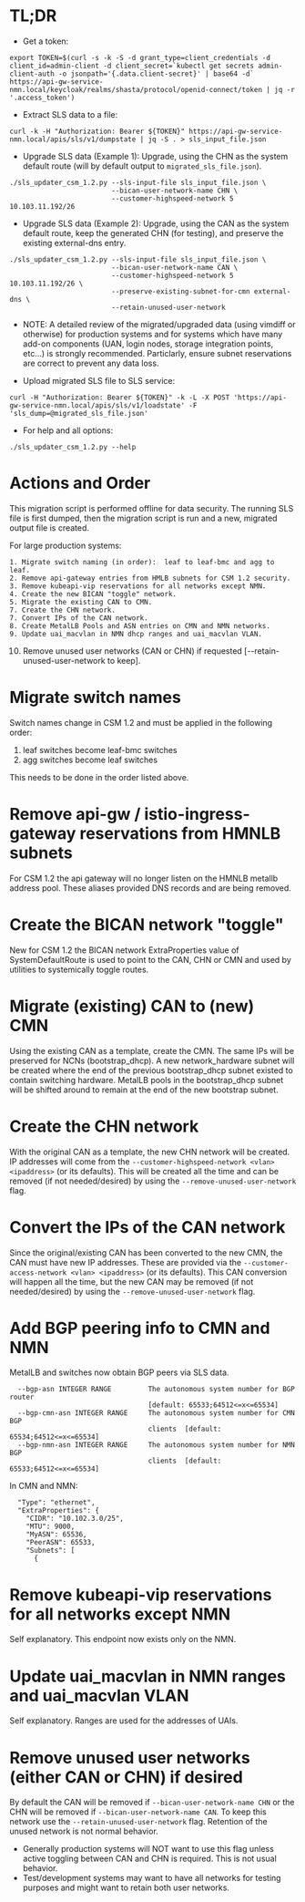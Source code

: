 # TL;DR
* Get a token: 
```
export TOKEN=$(curl -s -k -S -d grant_type=client_credentials -d client_id=admin-client -d client_secret=`kubectl get secrets admin-client-auth -o jsonpath='{.data.client-secret}' | base64 -d` https://api-gw-service-nmn.local/keycloak/realms/shasta/protocol/openid-connect/token | jq -r '.access_token')
```

* Extract SLS data to a file:
```
curl -k -H "Authorization: Bearer ${TOKEN}" https://api-gw-service-nmn.local/apis/sls/v1/dumpstate | jq -S . > sls_input_file.json
```

* Upgrade SLS data (Example 1): Upgrade, using the CHN as the system default route (will by default output to `migrated_sls_file.json`).
```
./sls_updater_csm_1.2.py --sls-input-file sls_input_file.json \
                         --bican-user-network-name CHN \
                         --customer-highspeed-network 5 10.103.11.192/26
```

* Upgrade SLS data (Example 2): Upgrade, using the CAN as the system default route, keep the generated CHN (for testing), and preserve the existing external-dns entry.
```
./sls_updater_csm_1.2.py --sls-input-file sls_input_file.json \
                         --bican-user-network-name CAN \
                         --customer-highspeed-network 5 10.103.11.192/26 \
                         --preserve-existing-subnet-for-cmn external-dns \
                         --retain-unused-user-network
```

* NOTE: A detailed review of the migrated/upgraded data (using vimdiff or otherwise) for production systems and for systems which have many add-on components (UAN, login nodes, storage integration points, etc...) is strongly recommended.  Particlarly, ensure subnet reservations are correct to prevent any data loss.

* Upload migrated SLS file to SLS service:
```
curl -H "Authorization: Bearer ${TOKEN}" -k -L -X POST 'https://api-gw-service-nmn.local/apis/sls/v1/loadstate' -F 'sls_dump=@migrated_sls_file.json'
```

* For help and all options:
```
./sls_updater_csm_1.2.py --help
```

# Actions and Order
This migration script is performed offline for data security.  The running SLS file is first dumped, then the migration script is run and a new, migrated output file is created.

For large production systems:

    1. Migrate switch naming (in order):  leaf to leaf-bmc and agg to leaf.
    2. Remove api-gateway entries from HMLB subnets for CSM 1.2 security.
    3. Remove kubeapi-vip reservations for all networks except NMN.
    4. Create the new BICAN "toggle" network.
    5. Migrate the existing CAN to CMN.
    7. Create the CHN network.
    7. Convert IPs of the CAN network.
    8. Create MetalLB Pools and ASN entries on CMN and NMN networks.
    9. Update uai_macvlan in NMN dhcp ranges and uai_macvlan VLAN.
   10. Remove unused user networks (CAN or CHN) if requested [--retain-unused-user-network to keep].

# Migrate switch names
Switch names change in CSM 1.2 and must be applied in the following order:
1. leaf switches become leaf-bmc switches
2. agg switches become leaf switches

This needs to be done in the order listed above. 

# Remove api-gw / istio-ingress-gateway reservations from HMNLB subnets
For CSM 1.2 the api gateway will no longer listen on the HMNLB metallb address pool.
These aliases provided DNS records and are being removed.

# Create the BICAN network "toggle"
New for CSM 1.2 the BICAN network ExtraProperties value of SystemDefaultRoute is used to point to the CAN, CHN or CMN and used by utilities to systemically toggle routes.

# Migrate (existing) CAN to (new) CMN
Using the existing CAN as a template, create the CMN.  The same IPs will be preserved for
NCNs (bootstrap_dhcp).  A new network_hardware subnet will be created where the end of the previous bootstrap_dhcp subnet existed to contain switching hardware.  MetalLB pools in the bootstrap_dhcp subnet will be shifted around to remain at the end of the new bootstrap subnet.

# Create the CHN network
With the original CAN as a template, the new CHN network will be created.  IP addresses will come from the `--customer-highspeed-network <vlan> <ipaddress>` (or its defaults). This will be created all the time and can be removed (if not needed/desired) by using the `--remove-unused-user-network` flag.

# Convert the IPs of the CAN network
Since the original/existing CAN has been converted to the new CMN, the CAN must have new IP addresses.  These are provided via the `--customer-access-network <vlan> <ipaddress>` (or its defaults).  This CAN conversion will happen all the time, but the new CAN may be removed (if not needed/desired) by using the `--remove-unused-user-network` flag.

# Add BGP peering info to CMN and NMN
MetalLB and switches now obtain BGP peers via SLS data.
```
  --bgp-asn INTEGER RANGE         The autonomous system number for BGP router
                                  [default: 65533;64512<=x<=65534]
  --bgp-cmn-asn INTEGER RANGE     The autonomous system number for CMN BGP
                                  clients  [default: 65534;64512<=x<=65534]
  --bgp-nmn-asn INTEGER RANGE     The autonomous system number for NMN BGP
                                  clients  [default: 65533;64512<=x<=65534]
```
In CMN and NMN:
```
  "Type": "ethernet",
  "ExtraProperties": {
    "CIDR": "10.102.3.0/25",
    "MTU": 9000,
    "MyASN": 65536,
    "PeerASN": 65533,
    "Subnets": [
      {
```

# Remove kubeapi-vip reservations for all networks except NMN
Self explanatory.  This endpoint now exists only on the NMN.

# Update uai_macvlan in NMN ranges and uai_macvlan VLAN
Self explanatory.  Ranges are used for the addresses of UAIs.

# Remove unused user networks (either CAN or CHN) if desired
By default the CAN will be removed if `--bican-user-network-name CHN` or the CHN will be removed if `--bican-user-network-name CAN`.  To keep this network use the `--retain-unused-user-network` flag. Retention of the unused network is not normal behavior.
* Generally production systems will NOT want to use this flag unless active toggling between CAN and CHN is required.  This is not usual behavior.
* Test/development systems may want to have all networks for testing purposes and might want to retain both user networks.
